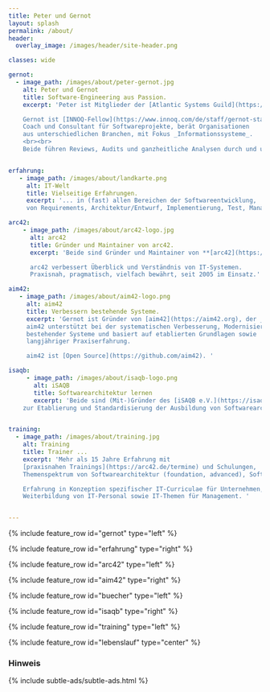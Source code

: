 ```yaml
---
title: Peter und Gernot
layout: splash
permalink: /about/
header:
  overlay_image: /images/header/site-header.png

classes: wide

gernot:
  - image_path: /images/about/peter-gernot.jpg
    alt: Peter und Gernot
    title: Software-Engineering aus Passion.
    excerpt: 'Peter ist Mitglieder der [Atlantic Systems Guild](https://systemsguild.com).<br><br>

    Gernot ist [INNOQ-Fellow](https://www.innoq.com/de/staff/gernot-starke/).
    Coach und Consultant für Softwareprojekte, berät Organisationen
    aus unterschiedlichen Branchen, mit Fokus _Informationssysteme_.
    <br><br>
    Beide führen Reviews, Audits und ganzheitliche Analysen durch und unterstützten bei Modernisierung, Migration, Renovierung bestehender Systeme.'


erfahrung:
   - image_path: /images/about/landkarte.png
     alt: IT-Welt
     title: Vielseitige Erfahrungen.
     excerpt: '... in (fast) allen Bereichen der Softwareentwicklung,
     von Requirements, Architektur/Entwurf, Implementierung, Test, Management.  Beide dolmetschen zwischen Fachbereich und IT.'

arc42:
    - image_path: /images/about/arc42-logo.jpg
      alt: arc42
      title: Gründer und Maintainer von arc42.
      excerpt: 'Beide sind Gründer und Maintainer von **[arc42](https://arc42.org)**, dem pragmatischen Template zur Kommunikation, Dokumentation und Entwicklung von Softwarearchitekturen.

      arc42 verbessert Überblick und Verständnis von IT-Systemen.
      Praxisnah, pragmatisch, vielfach bewährt, seit 2005 im Einsatz.'

aim42:
   - image_path: /images/about/aim42-logo.png
     alt: aim42
     title: Verbessern bestehende Systeme.
     excerpt: 'Gernot ist Gründer von [aim42](https://aim42.org), der _architecture improvement method_.
     aim42 unterstützt bei der systematischen Verbesserung, Modernisierung, Renovierung
     bestehender Systeme und basiert auf etablierten Grundlagen sowie
     langjähriger Praxiserfahrung.

     aim42 ist [Open Source](https://github.com/aim42). '

isaqb:
     - image_path: /images/about/isaqb-logo.png
       alt: iSAQB
       title: Softwarearchitektur lernen
       excerpt: 'Beide sind (Mit-)Gründer des [iSAQB e.V.](https://isaqb.org), dem gemeinnützigen Verein
    zur Etablierung und Standardisierung der Ausbildung von Softwarearchitekten.'


training:
  - image_path: /images/about/training.jpg
    alt: Training
    title: Trainer ...
    excerpt: 'Mehr als 15 Jahre Erfahrung mit
    [praxisnahen Trainings](https://arc42.de/termine) und Schulungen,
    Themenspektrum von Softwarearchitektur (foundation, advanced), Software-Engineering, Requirements-Engineering.<br><br>

    Erfahrung in Konzeption spezifischer IT-Curriculae für Unternehmen, strategische
    Weiterbildung von IT-Personal sowie IT-Themen für Management. '


---
```


{% include feature_row id="gernot" type="left" %}

{% include feature_row id="erfahrung" type="right" %}

{% include feature_row id="arc42" type="left" %}

{% include feature_row id="aim42" type="right" %}

{% include feature_row id="buecher" type="left" %}

{% include feature_row id="isaqb" type="right" %}

{% include feature_row id="training" type="left" %}

{% include feature_row id="lebenslauf" type="center" %}


### Hinweis
{% include subtle-ads/subtle-ads.html %}
